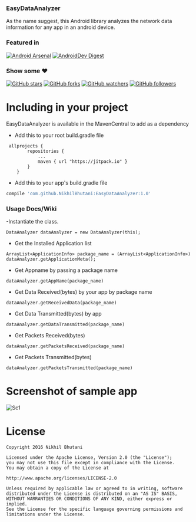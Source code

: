 ### EasyDataAnalyzer

As the name suggest, this Android library analyzes the network data information for any app in an android device.

### Featured in
[![Android Arsenal](https://img.shields.io/badge/Android%20Arsenal-EasyDataAnalyzer-green.svg?style=true)](https://android-arsenal.com/details/1/3944) [![AndroidDev Digest](https://img.shields.io/badge/AndroidDev%20Digest-%23103-blue.svg)](https://www.androiddevdigest.com/digest-103/)

### Show some :heart:
[![GitHub stars](https://img.shields.io/github/stars/NikhilBhutani/EasyDataAnalyzer.svg?style=social&label=Star)](https://github.com/NikhilBhutani/EasyDataAnalyzer) [![GitHub forks](https://img.shields.io/github/forks/NikhilBhutani/EasyDataAnalyzer.svg?style=social&label=Fork)](https://github.com/NikhilBhutani/EasyDataAnalyzer/fork) [![GitHub watchers](https://img.shields.io/github/watchers/NikhilBhutani/EasyDataAnalyzer.svg?style=social&label=Watch)](https://github.com/NikhilBhutani/EasyDataAnalyzer) [![GitHub followers](https://img.shields.io/github/followers/NikhilBhutani.svg?style=social&label=Follow)](https://github.com/NikhilBhutani/EasyDataAnalyzer)  


# Including in your project

EasyDataAnalyzer is available in the MavenCentral to add as a dependency
 
 -  Add this to your root build.gradle file
```
 allprojects {
        repositories {
            ...
            maven { url "https://jitpack.io" }
        }
    }
```

- Add this to your app's build.gradle file
```gradle
compile 'com.github.NikhilBhutani:EasyDataAnalyzer:1.0'
```

### Usage Docs/Wiki

-Instantiate the class.
```
DataAnalyzer dataAnalyzer = new DataAnalyzer(this);
```
- Get the Installed Application list

```
ArrayList<ApplicationInfo> package_name = (ArrayList<ApplicationInfo>) dataAnalyzer.getApplicationMeta();
```
- Get Appname by passing a package name 

```
dataAnalyzer.getAppName(package_name)
```
- Get Data Received(bytes) by your app by package name
 
```
dataAnalyzer.getReceivedData(package_name)
```
- Get Data Transmitted(bytes) by app
 
```
dataAnalyzer.getDataTransmitted(package_name) 
```
- Get Packets Received(bytes)
 
```
dataAnalyzer.getPacketsReceived(package_name)
```
- Get Packets Transmitted(bytes)
 
```
dataAnalyzer.getPacketsTransmitted(package_name)
```



# Screenshot of sample app
![Sc1](https://github.com/NikhilBhutani/EasyDataAnalyzer/blob/master/device-2016-07-14-192534.png) 


# License

    Copyright 2016 Nikhil Bhutani

    Licensed under the Apache License, Version 2.0 (the "License");
    you may not use this file except in compliance with the License.
    You may obtain a copy of the License at

    http://www.apache.org/licenses/LICENSE-2.0

    Unless required by applicable law or agreed to in writing, software
    distributed under the License is distributed on an "AS IS" BASIS,
    WITHOUT WARRANTIES OR CONDITIONS OF ANY KIND, either express or implied.
    See the License for the specific language governing permissions and
    limitations under the License.



